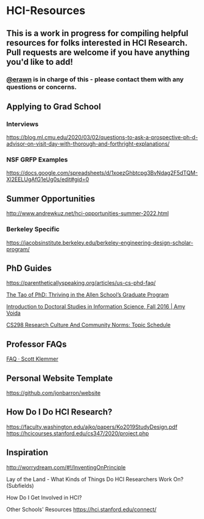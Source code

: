 # HCI-Resources

## This is a work in progress for compiling helpful resources for folks interested in HCI Research. Pull requests are welcome if you have anything you'd like to add! 

### [@erawn](https://github.com/erawn) is in charge of this - please contact them with any questions or concerns. 

 


## Applying to Grad School
### Interviews
https://blog.ml.cmu.edu/2020/03/02/questions-to-ask-a-prospective-ph-d-advisor-on-visit-day-with-thorough-and-forthright-explanations/
### NSF GRFP Examples
https://docs.google.com/spreadsheets/d/1xoezGhbtcpg3BvNdag2F5dTQM-Xl2EELUgAfG1eUg0s/edit#gid=0

## Summer Opportunities
http://www.andrewkuz.net/hci-opportunities-summer-2022.html 

### Berkeley Specific
https://jacobsinstitute.berkeley.edu/berkeley-engineering-design-scholar-program/

## PhD Guides
https://parentheticallyspeaking.org/articles/us-cs-phd-faq/ 

[The Tao of PhD: Thriving in the Allen School’s Graduate Program](https://courses.cs.washington.edu/courses/cse590x/22wi/)

[Introduction to Doctoral Studies in Information Science, Fall 2016 | Amy Voida](https://amy.voida.com/info7000-fall2016/)

[CS298 Research Culture And Community Norms: Topic Schedule](https://inst.eecs.berkeley.edu/~cs298-7/fa21/topic-schedule/)

## Professor FAQs
[FAQ · Scott Klemmer](https://d.ucsd.edu/srk/faq/) 

## Personal Website Template
https://github.com/jonbarron/website 

## How Do I Do HCI Research?
https://faculty.washington.edu/ajko/papers/Ko2019StudyDesign.pdf 
https://hcicourses.stanford.edu/cs347/2020/project.php

## Inspiration
http://worrydream.com/#!/InventingOnPrinciple 


Lay of the Land - What Kinds of Things Do HCI Researchers Work On? (Subfields)

How Do I Get Involved in HCI?

Other Schools' Resources
https://hci.stanford.edu/connect/ 


